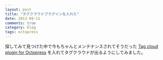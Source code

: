 ```yaml
---
layout: post
title: "タグクラウドプラグインを入れた"
date: 2013-09-11
comments: true
category: blog
tags: octopress
---
```

探してみて見つけた中で今もちゃんとメンテナンスされてそうだった
[Tag cloud plugin for Octopress](https://github.com/tokkonopapa/octopress-tagcloud)
を入れてタグクラウドが出るようにしてみました。
